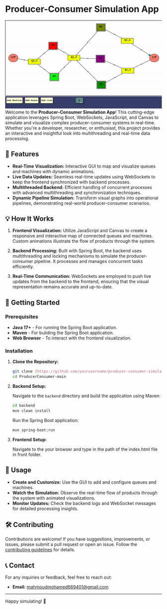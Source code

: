 # Producer-Consumer Simulation App
![Demo GIF](assets/demo.gif)
Welcome to the **Producer-Consumer Simulation App**! This cutting-edge application leverages Spring Boot, WebSockets, JavaScript, and Canvas to simulate and visualize complex producer-consumer systems in real-time. Whether you're a developer, researcher, or enthusiast, this project provides an interactive and insightful look into multithreading and real-time data processing.

## 🚀 Features

- **Real-Time Visualization:** Interactive GUI to map and visualize queues and machines with dynamic animations.
- **Live Data Updates:** Seamless real-time updates using WebSockets to keep the frontend synchronized with backend processes.
- **Multithreaded Backend:** Efficient handling of concurrent processes with advanced multithreading and synchronization techniques.
- **Dynamic Pipeline Simulation:** Transform visual graphs into operational pipelines, demonstrating real-world producer-consumer scenarios.

## 💡 How It Works

1. **Frontend Visualization:** Utilize JavaScript and Canvas to create a responsive and interactive map of connected queues and machines. Custom animations illustrate the flow of products through the system.

2. **Backend Processing:** Built with Spring Boot, the backend uses multithreading and locking mechanisms to simulate the producer-consumer pipeline. It processes and manages concurrent tasks efficiently.

3. **Real-Time Communication:** WebSockets are employed to push live updates from the backend to the frontend, ensuring that the visual representation remains accurate and up-to-date.

## 📂 Getting Started

### Prerequisites

- **Java 17+** - For running the Spring Boot application.
- **Maven** - For building the Spring Boot application.
- **Web Browser** - To interact with the frontend visualization.

### Installation

1. **Clone the Repository:**

    ```bash
    git clone [https://github.com/yourusername/producer-consumer-simulation.git](https://github.com/Mahmoud-Moh/ProducerConsumer)
    cd ProducerConsumer-main
    ```

2. **Backend Setup:**

    Navigate to the `backend` directory and build the application using Maven:

    ```bash
    cd backend
    mvn clean install
    ```

    Run the Spring Boot application:

    ```bash
    mvn spring-boot:run
    ```

3. **Frontend Setup:**

    Navigate to the your browser and type in the path of the index.html file in front folder.

## 📄 Usage

- **Create and Customize:** Use the GUI to add and configure queues and machines.
- **Watch the Simulation:** Observe the real-time flow of products through the system with animated visualizations.
- **Monitor Updates:** Check the backend logs and WebSocket messages for detailed processing insights.

## 🛠️ Contributing

Contributions are welcome! If you have suggestions, improvements, or issues, please submit a pull request or open an issue. Follow the [contributing guidelines](CONTRIBUTING.md) for details.

## 📞 Contact

For any inquiries or feedback, feel free to reach out:

- **Email:** mahmoudmohamed669401@gmail.com
---

Happy simulating! 🚀
